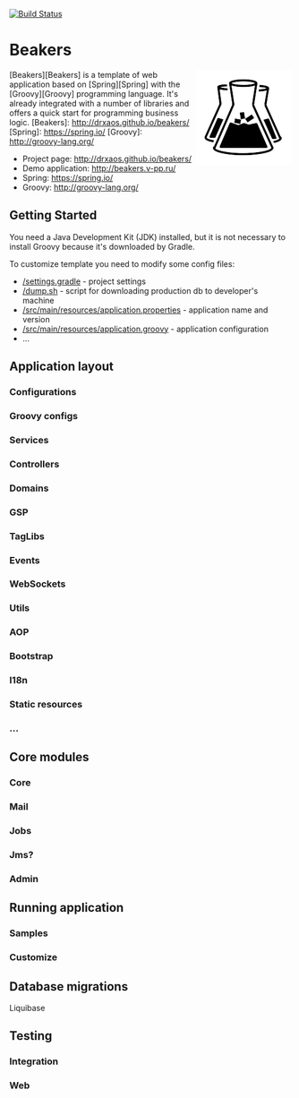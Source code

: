 
[<img src="https://travis-ci.org/drxaos/beakers.svg?branch=master" alt="Build Status">](https://travis-ci.org/drxaos/beakers)

Beakers
===
<img align="right" src="https://raw.githubusercontent.com/drxaos/beakers/master/src/main/resources/static/images/logo.png">

[Beakers][Beakers] is a template of web application based on [Spring][Spring] with the [Groovy][Groovy] programming language. It's already integrated with a number of libraries and offers a quick start for programming business logic.
[Beakers]: http://drxaos.github.io/beakers/
[Spring]: https://spring.io/
[Groovy]: http://groovy-lang.org/

* Project page: http://drxaos.github.io/beakers/
* Demo application: http://beakers.v-pp.ru/
* Spring: https://spring.io/
* Groovy: http://groovy-lang.org/

## Getting Started

You need a Java Development Kit (JDK) installed, but it is not necessary to install Groovy because it's downloaded by Gradle.

To customize template you need to modify some config files:

* [/settings.gradle](/settings.gradle) - project settings
* [/dump.sh](/dump.sh) - script for downloading production db to developer's machine
* [/src/main/resources/application.properties](/src/main/resources/application.properties) - application name and version
* [/src/main/resources/application.groovy](/src/main/resources/application.groovy) - application configuration
* ...

## Application layout

### Configurations
### Groovy configs
### Services
### Controllers
### Domains
### GSP
### TagLibs
### Events
### WebSockets
### Utils
### AOP
### Bootstrap
### I18n
### Static resources
### ...

## Core modules

### Core
### Mail
### Jobs
### Jms?
### Admin

## Running application

### Samples
### Customize

## Database migrations

Liquibase

## Testing

### Integration
### Web

